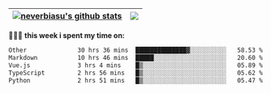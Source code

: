 | <a href="https://github.com/neverbiasu"><img align="center" src="https://github-readme-stats.vercel.app/api?username=neverbiasu&theme=dracula&show_icons=true&hide_border=true&count_private=true" alt="neverbiasu's github stats" /></a> | <a href="https://github.com/neverbiasu"><img align="center" src="https://github-readme-stats.vercel.app/api/top-langs/?username=neverbiasu&theme=dracula&show_icons=true&hide_border=true&layout=compact" /></a> |
| ------------- | ------------- |

👨🏾‍💻 **this week i spent my time on:**
<!--START_SECTION:waka-->

```txt
Other              30 hrs 36 mins  ██████████████▓░░░░░░░░░░   58.53 %
Markdown           10 hrs 46 mins  █████░░░░░░░░░░░░░░░░░░░░   20.60 %
Vue.js             3 hrs 4 mins    █▒░░░░░░░░░░░░░░░░░░░░░░░   05.89 %
TypeScript         2 hrs 56 mins   █▒░░░░░░░░░░░░░░░░░░░░░░░   05.62 %
Python             2 hrs 51 mins   █▒░░░░░░░░░░░░░░░░░░░░░░░   05.47 %
```

<!--END_SECTION:waka-->
